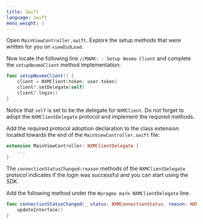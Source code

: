 ```yaml
---
title: Swift
language: swift
menu_weight: 1
---
```


Open `MainViewController.swift`. Explore the setup methods that were written for you on `viewDidLoad`.

Now locate the following line `//MARK: - Setup Nexmo Client` and complete the `setupNexmoClient` method implementation:

```swift
func setupNexmoClient() {
    client = NXMClient(token: user.token)
    client?.setDelegate(self)
    client?.login()
}
```

Notice that `self` is set to be the delegate for `NXMClient`. Do not forget to adopt the `NXMClientDelegate` protocol and implement the required methods.

Add the required protocol adoption declaration to the class extension located towards the end of the `MainViewController.swift` file:

```swift
extension MainViewController: NXMClientDelegate {
    ...
}
```

The `connectionStatusChanged:reason` methods of the `NXMClientDelegate` protocol indicates if the login was successful and you can start using the SDK.

Add the following method under the `#pragma mark NXMClientDelegate` line.

```swift
func connectionStatusChanged(_ status: NXMConnectionStatus, reason: NXMConnectionStatusReason) {
    updateInterface()
}
```

